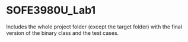 # SOFE3980U_Lab1

Includes the whole project folder (except the target folder) with the final version of the binary class and the test cases.
